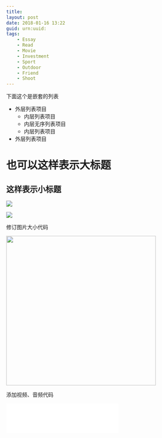 ```yaml
---
title: 
layout: post
date: 2018-01-16 13:22
guid: urn:uuid:
tags: 
    - Essay
    - Read
    - Movie
    - Investment
    - Sport
    - Outdoor
    - Friend
    - Shoot
---
```

下面这个是嵌套的列表
- 外层列表项目
  + 内层列表项目
  + 内层无序列表项目
  + 内层列表项目
- 外层列表项目

也可以这样表示大标题
=

这样表示小标题
-

![](/pic/2015/9-1/1.jpg)

![](/img/2015/9-1/1.jpg)

修订图片大小代码

<img src="" style="width:400px" />

添加视频、音频代码

<iframe src="//music.163.com/outchain/player?type=2&id=19539113&auto=1&height=66" width="300px" height="80px" frameborder="0" scrolling="no"> </iframe>